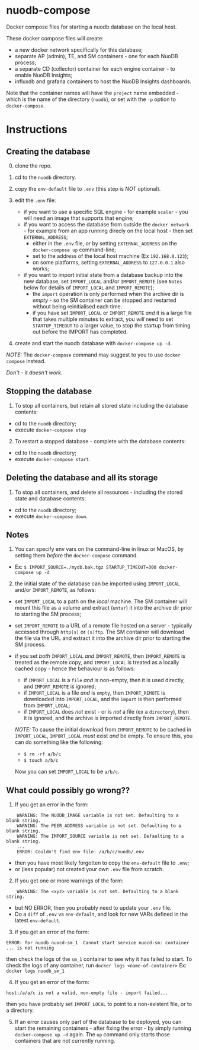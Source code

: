 # nuodb-compose #
Docker compose files for starting a nuodb database on the local host.

These docker compose files will create:
* a new docker network specifically for this database;
* separate AP (admin), TE, and SM containers - one for each NuoDB process;
* a separate CD (collector) container for each engine container - to enable NuoDB Insights;
* influxdb and grafana containers to host the NuoDB Insights dashboards.

Note that the container names will have the `project` name embedded - which is the name of the directory (`nuodb`), or set with the `-p` option to `docker-compose`.

# Instructions #
## Creating the database ##
0. clone the repo.

1. cd to the `nuodb` directory.

2. copy the `env-default` file to `.env` (this step is _NOT_ optional).

3. edit the `.env` file:
   - if you want to use a specific SQL engine - for example `scalar` - you will need an image that supports that engine;
   - if you want to access the database from outside the `docker network` - for example from an app running direcly on the local host - then set `EXTERNAL_ADDRESS`;
     - either in the `.env` file, _or_ by setting `EXTERNAL_ADDRESS` on the `docker-compose up` command-line;
     - set to the address of the local host machine (Ex `192.168.0.123`);
     - on some platforms, setting `EXTERNAL_ADDRESS` to `127.0.0.1` also works;
   - if you want to import initial state from a database backup into the new database, set `IMPORT_LOCAL` and/or `IMPORT_REMOTE` (see `Notes` below for details of `IMPORT_LOCAL` and `IMPORT_REMOTE`);
      - the `import` operation is only performed when the archive dir is _empty_ - so the SM container can be stopped and restarted without being reinitialised each time.
     - if you have set `IMPORT_LOCAL` or `IMPORT_REMOTE` _and_ it is a large file that takes multiple minutes to extract, you _will_ need to
        set `STARTUP_TIMEOUT` to a larger value, to stop the startup from timing out before the IMPORT has completed.

4. create and start the nuodb database with `docker-compose up -d`.

_*NOTE:*_ The `docker-compose` command may suggest to you to use `docker compose` instead.

*Don't - it doesn't work.*


## Stopping the database ##
1. To stop all containers, but retain all stored state including the database contents:
  - cd to the `nuodb` directory;
  - execute `docker-compose stop`

2. To restart a stopped database - complete with the database contents:
  - cd to the `nuodb` directory;
  - execute `docker-compose start`.

## Deleting the database and all its storage ##
1. To stop all containers, and delete all resources - including the stored state and database contents:
  - cd to the `nuodb` directory;
  - execute `docker-compose down`.

## Notes ##
1. You can specify env vars on the command-line in linux or MacOS, by setting them _before_ the `docker-compose` command.
- Ex: `$ IMPORT_SOURCE=./mydb.bak.tgz STARTUP_TIMEOUT=300 docker-compose up -d`

2. the initial state of the database can be imported using `IMPORT_LOCAL` and/or `IMPORT_REMOTE`, as follows:
- set `IMPORT_LOCAL` to a path on the _local_ machine.
  The SM container will mount this file as a volume and extract (`untar`) it into the
  archive dir prior to starting the SM process;
- set `IMPORT_REMOTE` to a URL of a remote file hosted on a server - typically accessed through `http(s)` or `(s)ftp`.
  The SM container will download the file via the URL and extract it into
  the archive dir prior to starting the SM process.
- if you set _both_ `IMPORT_LOCAL` _and_ `IMPORT_REMOTE`, then `IMPORT_REMOTE` is treated as the remote copy, and `IMPORT_LOCAL` is treated as a locally cached copy - hence the behaviour is as follows:
  - if `IMPORT_LOCAL` is a `file` _and_ is non-empty, then it is used directly, and `IMPORT_REMOTE` is ignored;
  - if `IMPORT_LOCAL` is a file _and_ is `empty`, then `IMPORT_REMOTE` is downloaded into `IMPORT_LOCAL`, and the `import` is then performed from `IMPORT_LOCAL`;
  - if `IMPORT_LOCAL` does _not_ exist - or is _not_ a file (ex a `directory`), then it is ignored, and the archive is imported directly from `IMPORT_REMOTE`.

  _*NOTE:*_ To cause the initial download from `IMPORT_REMOTE` to be cached in `IMPORT_LOCAL`, `IMPORT_LOCAL` _must_ exist _and_ be empty.
  To ensure this, you can do something like the following:
    - `$ rm -rf a/b/c`
    - `$ touch a/b/c`
    
    Now you can set `IMPORT_LOCAL` to be `a/b/c`.

## What could possibly go wrong?? ##

1. If you get an error in the form:
```
    WARNING: The NUODB_IMAGE variable is not set. Defaulting to a blank string.
    WARNING: The PEER_ADDRESS variable is not set. Defaulting to a blank string.
    WARNING: The IMPORT_SOURCE variable is not set. Defaulting to a blank string.
    ...
    ERROR: Couldn't find env file: /a/b/c/nuodb/.env
  ```
- then you have most likely forgotten to copy the `env-default` file to `.env`;
- or (less popular) not created your own `.env` file from scratch.

2. If you get one or more warnings of the form:
```
    WARNING: The <xyz> variable is not set. Defaulting to a blank string.
```
  - but NO ERROR, then you probably need to update your `.env` file.
  - Do a `diff` of `.env` vs `env-default`, and look for new VARs defined in the latest `env-default`.

3. if you get an error of the form:
```
ERROR: for nuodb_nuocd-sm_1  Cannot start service nuocd-sm: container ... is not running
```
then check the logs of the `sm_1` container to see why it has failed to start.
To check the logs of any container, run `docker logs <name-of-container>`
Ex: `docker logs nuodb_sm_1`

4. If you get an error of the form:
```
host:/a/a/c is not a valid, non-empty file - import failed...
```
then you have probably set `IMPORT_LOCAL` to point to a non-existent file, or to a directory.

5. If an error causes only part of the database to be deployed, you can start the remaining containers - after fixing the error - by simply running `docker-compose up -d` again. The `up` command only starts those containers that are not currently running.

